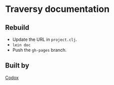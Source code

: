 Traversy documentation
=======================

Rebuild
-------

* Update the URL in `project.clj`.
* `lein doc`
* Push the `gh-pages` branch.

Built by
--------

[Codox](https://github.com/ctford/traversy/tree/gh-pages)
